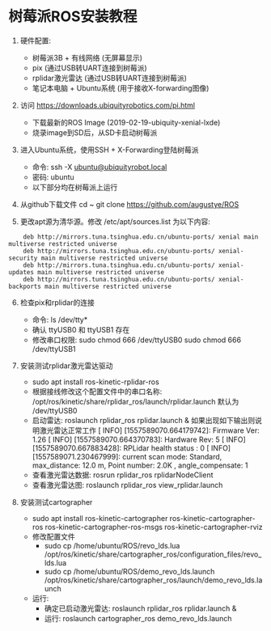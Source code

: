 树莓派ROS安装教程
================

1. 硬件配置:
    - 树莓派3B + 有线网络 (无屏幕显示)
    - pix (通过USB转UART连接到树莓派)
    - rplidar激光雷达 (通过USB转UART连接到树莓派)
    - 笔记本电脑 + Ubuntu系统 (用于接收X-forwarding图像)

2. 访问 https://downloads.ubiquityrobotics.com/pi.html 
    - 下载最新的ROS Image (2019-02-19-ubiquity-xenial-lxde)
    - 烧录image到SD后，从SD卡启动树莓派

3. 进入Ubuntu系统，使用SSH + X-Forwarding登陆树莓派
    - 命令: ssh -X ubuntu@ubiquityrobot.local 
    - 密码: ubuntu
    - 以下部分均在树莓派上运行

4. 从github下载文件
    cd ~
    git clone https://github.com/augustye/ROS

5. 更改apt源为清华源。修改 /etc/apt/sources.list 为以下内容:
```
    deb http://mirrors.tuna.tsinghua.edu.cn/ubuntu-ports/ xenial main multiverse restricted universe
    deb http://mirrors.tuna.tsinghua.edu.cn/ubuntu-ports/ xenial-security main multiverse restricted universe
    deb http://mirrors.tuna.tsinghua.edu.cn/ubuntu-ports/ xenial-updates main multiverse restricted universe
    deb http://mirrors.tuna.tsinghua.edu.cn/ubuntu-ports/ xenial-backports main multiverse restricted universe
```

6. 检查pix和rplidar的连接
    - 命令: ls /dev/tty*
    - 确认 ttyUSB0 和 ttyUSB1 存在
    - 修改串口权限:
        sudo chmod 666 /dev/ttyUSB0
        sudo chmod 666 /dev/ttyUSB1

7. 安装测试rplidar激光雷达驱动
    - sudo apt install ros-kinetic-rplidar-ros 
    - 根据接线修改这个配置文件中的串口名称: /opt/ros/kinetic/share/rplidar_ros/launch/rplidar.launch
      默认为 /dev/ttyUSB0
    - 启动雷达: roslaunch rplidar_ros rplidar.launch &
      如果出现如下输出则说明激光雷达正常工作
        [ INFO] [1557589070.664179742]: Firmware Ver: 1.26
        [ INFO] [1557589070.664370783]: Hardware Rev: 5
        [ INFO] [1557589070.667883428]: RPLidar health status : 0
        [ INFO] [1557589071.230467999]: current scan mode: Standard, max_distance: 12.0 m, Point number: 2.0K , angle_compensate: 1
    - 查看激光雷达数据: rosrun rplidar_ros rplidarNodeClient
    - 查看激光雷达图: roslaunch rplidar_ros view_rplidar.launch

6. 安装测试cartographer
    - sudo apt install ros-kinetic-cartographer ros-kinetic-cartographer-ros ros-kinetic-cartographer-ros-msgs ros-kinetic-cartographer-rviz
    - 修改配置文件
        - sudo cp /home/ubuntu/ROS/revo_lds.lua /opt/ros/kinetic/share/cartographer_ros/configuration_files/revo_lds.lua
        - sudo cp /home/ubuntu/ROS/demo_revo_lds.launch /opt/ros/kinetic/share/cartographer_ros/launch/demo_revo_lds.launch
    - 运行: 
        - 确定已启动激光雷达: roslaunch rplidar_ros rplidar.launch &
        - 运行: roslaunch cartographer_ros demo_revo_lds.launch
